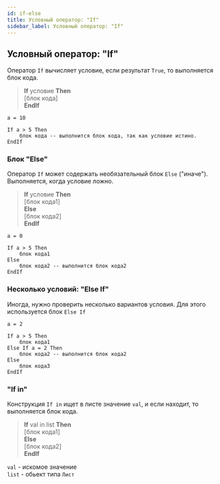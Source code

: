 ```yaml
---
id: if-else
title: Условный оператор: "If"
sidebar_label: Условный оператор: "If"
---
```

## Условный оператор: "If"
Оператор `If` вычисляет условие, если результат `True`, то выполняется блок кода.
>**If** условие **Then**  
    [блок кода]  
**EndIf**

```
a = 10

If a > 5 Then
    блок кода -- выполнится блок кода, так как условие истино. 
EndIf
```
### Блок "Else"
Оператор `If` может содержать необязательный блок `Else` ("иначе"). Выполняется, когда условие ложно.
>**If** условие **Then**  
    [блок кода1]  
**Else**  
    [блок кода2]  
>**EndIf**

```
a = 0

If a > 5 Then
    блок кода1
Else
    блок кода2 -- выполнится блок кода2
EndIf
```  
### Несколько условий: "Else If"
Иногда, нужно проверить несколько вариантов условия. Для этого используется блок `Else If`
```
a = 2

If a > 5 Then
    блок кода1
Else If a = 2 Then
    блок кода2 -- выполнится блок кода2
Else
    блок кода3
EndIf
```

### "If in"
Конструкция `If in` ищет в листе значение `val`, и если находит, то выполняется блок кода.
>**If** val in list **Then**  
    [блок кода1]  
**Else**  
    [блок кода2]  
>**EndIf**

`val` - искомое значение  
`list` - обьект типа `Лист`